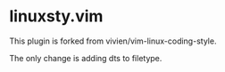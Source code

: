 # linuxsty.vim

This plugin is forked from vivien/vim-linux-coding-style.

The only change is adding dts to filetype.
